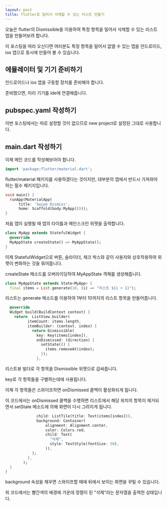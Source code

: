 ```yaml
---
layout: post
title: flutter로 밀어서 삭제할 수 있는 리스트 만들기
---
```


오늘은 flutter의 Dismissible을 이용하여 특정 항목을 밀어서 삭제할 수 있는 리스트 앱을 만들어보려 합니다.

이 포스팅을 따라 오신다면 여러분도 특정 항목을 밀어서 없앨 수 있는 앱을 안드로이드, ios 앱으로 동시에 만들어 볼 수 있습니다.

## 에뮬레이터 및 기기 준비하기

안드로이드나 ios 앱을 구동할 장치를 준비해야 합니다.

준비했으면, 미리 기기를 ide에 연결해줍니다.

## pubspec.yaml 작성하기

이번 포스팅에서는 따로 설정할 것이 없으므로 new project로 설정된 그대로 사용합니다.

## main.dart 작성하기

이제 메인 코드를 작성해보아야 합니다.

```dart
import 'package:flutter/material.dart';
```

flutter/material 패키지를 사용하겠다는 것이지만, 대부분의 앱에서 반드시 가져와야 하는 필수 패키지입니다.

```dart
void main() {
  runApp(MaterialApp(
      title: 'Swipe Dismiss',
      home: Scaffold(body:MyApp())));
}
```

처음 앱이 실행될 때 앱의 타이틀과 메인스크린 위젯을 출력합니다.

```dart
class MyApp extends StatefulWidget {
  @override
  MyAppState createState() => MyAppState();
}
```

이제 StatefulWidget으로 버튼, 슬라이더, 체크 박스와 같이 사용자와 상호작용하여 위젯이 변화하는 것을 묶어줍니다.

createState 메소드를 오버라이딩하여 MyAppState 객체를 생성해줍니다.

```dart
class MyAppState extends State<MyApp> {
  final items = List.generate(10, (i) => "리스트 ${i + 1}");
```

리스트는 generate 메소드를 이용하여 1부터 10까지의 리스트 항목을 만들어줍니다.

```dart
  @override
  Widget build(BuildContext context) {
    return  ListView.builder(
          itemCount: items.length,
          itemBuilder: (context, index) {
            return Dismissible(
              key: Key(items[index]),
              onDismissed: (direction) {
                setState(() {
                  items.removeAt(index);
                });
              },
```

리스트뷰 빌더로 각 항목을 Dismissible 위젯으로 감싸줍니다.

key로 각 항목들을 구별하는데에 사용됩니다.

이제 각 항목들은 스와이프하면 onDismissed 콜백이 활성화되게 됩니다.

이 코드에서는 onDismissed 콜백을 수행하면 리스트에서 해당 위치의 항목이 제거되면서 setState 메소드에 의해 화면이 다시 그려지게 됩니다.

```dart
              child: ListTile(title: Text(items[index])),
              background: Container(
                  alignment: Alignment.center,
                  color: Colors.red,
                  child: Text(
                    "삭제",
                    style: TextStyle(fontSize: 50),
                  )),
            );
          },
        );
  }
}
```

background 속성을 채우면 스와이프할 때에 뒤에서 보이는 화면을 꾸밀 수 있습니다.

위 코드에서는 빨간색의 배경에 가운데 정렬이 된 "삭제"라는 문자열을 출력한 상태입니다.